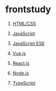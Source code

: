 # frontstudy

1. [HTML/CSS]()

2. [JavaScript]()

3. [JavaScript ES6]()

4. [Vue.js]()

5. [React.js]()

6. [Node.js]()

7. [TypeScript]()
